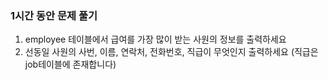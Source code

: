 ### 1시간 동안 문제 풀기

1. employee 테이블에서 급여를 가장 많이 받는 사원의 정보를 출력하세요
2. 선동일 사원의 사번, 이름, 연락처, 전화번호, 직급이 무엇인지 출력하세요 (직급은 job테이블에 존재합니다) 